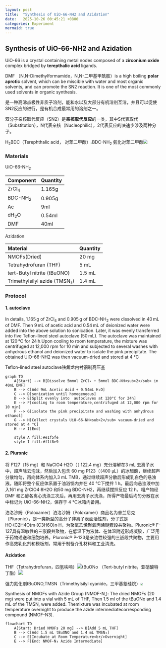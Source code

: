 ```yaml
---
layout: post
title:  "Synthesis of UiO-66-NH2 and Azidation"
date:   2025-10-26 00:45:21 +0800
categories: Experiment
mermaid: true
---
```


## Synthesis of UiO-66-NH2 and Azidation

UiO-66 is a crystal containing metal nodes composed of a **zirconium oxide** complex bridged by **terepthalic acid** ligands.

DMF （N,N-Dimethylformamide，N,N-二甲基甲酰胺）is a high boiling **polar aprotic** solvent, which can be miscible with water and most organic solvents, and can promote the SN2 reaction. It is one of the most commonly used solvents in organic synthesis.

是一种高沸点极性非质子溶剂，能和水以及大部分有机溶剂互溶，并且可以促使SN2反应的进行，是有机合成最常用的溶剂之一。

双分子亲核取代反应（SN2）是**亲核取代反应**的一类，其中S代表取代（Substitution），N代表亲核（Nucleophilic），2代表反应的决速步涉及两种分子。

H<sub>2</sub>BDC（Terephthalic acid， 对苯二甲酸）<img src="https://www.sigmaaldrich.cn/deepweb/assets/sigmaaldrich/product/structures/160/265/086bbb9a-8364-4070-87f6-ef806b3d6fdc/800/086bbb9a-8364-4070-87f6-ef806b3d6fdc.png" style="zoom:25%;" />BDC-NH<sub>2</sub>   氨化对苯二甲酸<img src="https://cdn.jsdelivr.net/gh/ymtot/picgo@main/imgs/202510251331781.gif" style="zoom:80%;" />

### Materials

UiO-66-NH<sub>2</sub>

| Component          | Quantity |
| ------------------ | -------- |
| ZrCl<sub>4</sub>   | 1.165g   |
| BDC-NH<sub>2</sub> | 0.905g   |
| Ac                 | 9ml      |
| dH<sub>2</sub>O    | 0.54ml   |
| DMF                | 40ml     |

Azidation


| Material | Quantity |
| :--- | :--- |
| NMOFs(Dried) | 20 mg |
| Tetrahydrofuran (THF) | 5 mL |
| tert-Butyl nitrite (tBuONO) | 1.5 mL |
| Trimethylsilyl azide (TMSN₃) | 1.4 mL |


### Protocol

#### 1. autoclave

In details, 1.165 g of ZrCl<sub>4</sub> and 0.905 g of BDC-NH<sub>2</sub> were dissolved in 40 mL of DMF. Then 9 mL of acetic acid and 0.54 mL of deionized water were added into the above solution to sonication. Later, it was evenly transferred into five Teflon-lined steel autoclave (50 mL). The autoclave was maintained at 120 °C for 24 h.Upon cooling to room temperature, the mixture was centrifuged at 12,000 rpm for 10 min and subjected to several washes with anhydrous ethanol and deionized water to isolate the pink precipitate. The obtained UiO-66-NH2 was then vacuum-dried and stored at 4 °C

Teflon-lined steel autoclave铁氟龙内衬钢制高压釜

```mermaid
graph TD
    A[Start] --> B[Dissolve 5mmol ZrCl₄ + 5mmol BDC-NH<sub>2</sub> in 40mL DMF]
    B --> C[Add 9mL Acetic Acid + 0.54mL H₂O]
    C --> D[sonication until homogeneous]
    D --> E[Split evenly into  autoclaves at 120°C for 24h]
    E --> F[cooling to room temperature,centrifuged at 12,000 rpm for 10 min]
    F --> G[isolate the pink precipitate and washing with anhydrous ethanol]
    G --> H[Collect crystals UiO-66-NH<sub>2</sub> vacuum-dried and stored at 4 °C]
    H --> I[End]
    
    style A fill:#e1f5fe
    style I fill:#f1f8e9
```

#### 2. Pluronic

将 F127（15 mg）和 NaClO4·H2O（（ 122.4 mg）充分溶解在3 mL 去离子水中，超声除去泡沫，然后加入包含 60 mg P123（（400 μL）的冰醋酸，继续超声分散均匀，再向体系内加入3 mL TMB，通过继续超声分散后形成乳白色的悬浊液。随即将整个反应体系置于油浴锅内并在 40 ℃下搅拌 1 h。最后向悬浊液中加入161 mg ZrClO4·8H2O 和50 mg BDC-NH2，再继续搅拌反应 12 h。粗产物经 DMF 和乙醇各离心洗涤三次后，再用去离子水洗涤，所得产物最后均匀分散在水中标记为 UiO-66-NH2，保存于 4 ℃冰箱内备用。

泊洛沙姆（Poloxamer）泊洛沙姆（Poloxamer）商品名为普兰尼克（Pluronic），是一类新型的高分子非离子表面活性剂，分子式是HO·(C2H4O)m·(C3H6O)n·H，为聚氧乙烯聚氧丙烯醚嵌段共聚物。Pluronic® F-127具有温敏性的三嵌段共聚物，在低温下为液体、在体温附近形成凝胶，广泛用于药物递送和细胞培养。Pluronic® P-123是亲油性较强的三嵌段共聚物，主要用作高效乳化剂和模板剂，常用于制备介孔材料和工业清洗。


#### Azidation

THF（Tetrahydrofuran，四氢呋喃）![](https://cdn.jsdelivr.net/gh/ymtot/picgo@main/imgs/202510251350705.gif)tBuONo （Tert-butyl nitrite，亚硝酸特丁酯）![](https://cdn.jsdelivr.net/gh/ymtot/picgo@main/imgs/202510251351177.gif)

强力氮化剂tBuONO,TMSN（Trimethylsilyl cyanide，三甲基氰硅烷）<img src="https://cdn.jsdelivr.net/gh/ymtot/picgo@main/imgs/202510251351149.gif" style="zoom:50%;" />

Synthesis of NMOFs with Azide Group (NMOF-N,): The dried NMOFs (20 mg) were put into a vial with 5 mL of THF, Then 1.5 ml of the tBuONo and 1.4 mL of the TMSN, were added. Themixture was incubated at room temperature overnight to produce the azide intermediatecorresponding compound (NMOF-N3).

```mermaid
flowchart TD
    A[Start: Dried NMOFs 20 mg] --> B[Add 5 mL THF]
    B --> C[Add 1.5 mL tBuONO and 1.4 mL TMSN₃]
    C --> E[Incubate at Room Temperature<br/>Overnight]
    E --> F[End: NMOF-N₃ Azide Intermediate]
```
